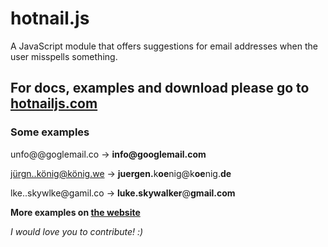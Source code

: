 # hotnail.js

A JavaScript module that offers suggestions for email addresses when the user misspells something.

## For docs, examples and download please go to [hotnailjs.com](http://hotnailjs.com)

### Some examples
unfo@@goglemail.co -> <strong>info</strong><strong>@</strong><strong>googlemail.com</strong>

jürgn..könig@könig.we -> <strong>juergen</strong><strong>.</strong>k<strong>oe</strong>nig@k<strong>oe</strong>nig.<strong>de</strong>

lke..skywlke<span>@</span>gamil.co -> <strong>luke</strong><strong>.</strong><strong>skywalker</strong>@<strong>gmail.com</strong>

**More examples on [the website](http://hotnailjs.com#examples)**

*I would love you to contribute! :)*